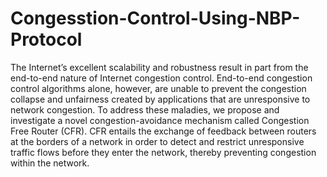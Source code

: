 # Congesstion-Control-Using-NBP-Protocol
The Internet’s excellent scalability and robustness result in part from the end-to-end nature of Internet congestion control. End-to-end congestion control algorithms alone, however, are unable to prevent the congestion collapse and unfairness created by applications that are unresponsive to network congestion.  To address these maladies, we propose and investigate a novel congestion-avoidance mechanism called Congestion Free Router (CFR). CFR entails the exchange of feedback between routers at the borders of a network in order to detect and restrict unresponsive traffic flows before they enter the network, thereby preventing congestion within the network.
